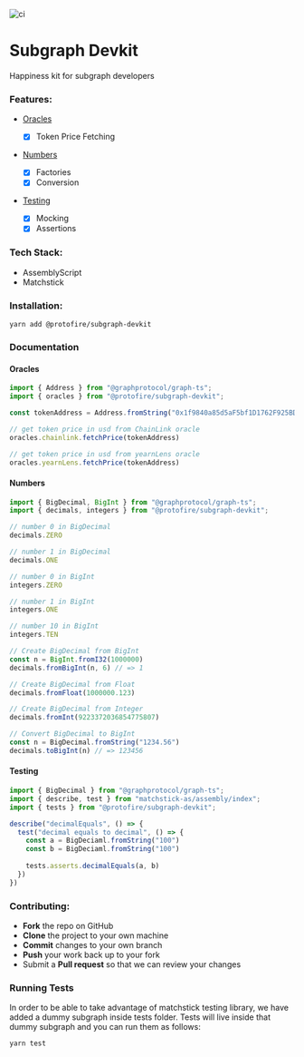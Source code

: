 ![ci](https://github.com/protofire/subgraph-devkit/actions/workflows/ci.yaml/badge.svg)

# Subgraph Devkit

Happiness kit for subgraph developers

### Features:

- [Oracles](#oracles)
  - [x] Token Price Fetching

- [Numbers](#numbers)

  - [x] Factories
  - [x] Conversion

- [Testing](#testing)
  - [x] Mocking
  - [x] Assertions

### Tech Stack:

- AssemblyScript
- Matchstick

### Installation:

```shell
yarn add @protofire/subgraph-devkit
```

### Documentation

#### Oracles

```typescript
import { Address } from "@graphprotocol/graph-ts";
import { oracles } from "@protofire/subgraph-devkit";

const tokenAddress = Address.fromString("0x1f9840a85d5aF5bf1D1762F925BDADdC4201F984")

// get token price in usd from ChainLink oracle
oracles.chainlink.fetchPrice(tokenAddress)

// get token price in usd from yearnLens oracle
oracles.yearnLens.fetchPrice(tokenAddress)
```

#### Numbers

```typescript
import { BigDecimal, BigInt } from "@graphprotocol/graph-ts";
import { decimals, integers } from "@protofire/subgraph-devkit";

// number 0 in BigDecimal
decimals.ZERO

// number 1 in BigDecimal
decimals.ONE

// number 0 in BigInt
integers.ZERO

// number 1 in BigInt
integers.ONE

// number 10 in BigInt
integers.TEN

// Create BigDecimal from BigInt
const n = BigInt.fromI32(1000000)
decimals.fromBigInt(n, 6) // => 1

// Create BigDecimal from Float
decimals.fromFloat(1000000.123)

// Create BigDecimal from Integer
decimals.fromInt(9223372036854775807)

// Convert BigDecimal to BigInt
const n = BigDecimal.fromString("1234.56")
decimals.toBigInt(n) // => 123456
```

#### Testing

```typescript
import { BigDecimal } from "@graphprotocol/graph-ts";
import { describe, test } from "matchstick-as/assembly/index";
import { tests } from "@protofire/subgraph-devkit";

describe("decimalEquals", () => {
  test("decimal equals to decimal", () => {
    const a = BigDeciaml.fromString("100")
    const b = BigDeciaml.fromString("100")
    
    tests.asserts.decimalEquals(a, b)
  })
})
```

### Contributing:

- **Fork** the repo on GitHub
- **Clone** the project to your own machine
- **Commit** changes to your own branch
- **Push** your work back up to your fork
- Submit a **Pull request** so that we can review your changes

### Running Tests

In order to be able to take advantage of matchstick testing library, we have added a dummy subgraph inside tests folder.
Tests will live inside that dummy subgraph and you can run them as follows:

```shell
yarn test
```
